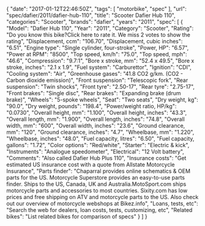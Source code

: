 {
    "date": "2017-01-12T22:46:50Z",
    "tags": [
        "motorbike",
        "spec"
    ],
    "url": "spec\/dafier\/2011\/dafier-hub-110",
    "title": "Scooter Dafier Hub 110",
    "categories": "Scooter",
    "brands": "dafier",
    "years": "2011",
    "spec": [
        {
            "Model": "Dafier Hub 110",
            "Year": "2011",
            "Category": "Scooter",
            "Rating": "Do you know this bike?Click here to rate it. We miss 2 votes to show the rating",
            "Displacement, ccm": "106.70",
            "Displacement, cubic inches": "6.51",
            "Engine type": "Single cylinder, four-stroke",
            "Power, HP": "6.57",
            "Power at RPM": "8500",
            "Top speed, km\/h": "75.0",
            "Top speed, mph": "46.6",
            "Compression": "9.7:1",
            "Bore x stroke, mm": "52.4 x 49.5",
            "Bore x stroke, inches": "2.1 x 1.9",
            "Fuel system": "Carburettor",
            "Ignition": "CDI",
            "Cooling system": "Air",
            "Greenhouse gases": "41.8 CO2 g\/km. (CO2 - Carbon dioxide emission)",
            "Front suspension": "Telescopic fork",
            "Rear suspension": "Twin shocks",
            "Front tyre": "2.50-17",
            "Rear tyre": "2.75-17",
            "Front brakes": "Single disc",
            "Rear brakes": "Expanding brake (drum brake)",
            "Wheels": "5-spoke wheels",
            "Seat": "Two seats",
            "Dry weight, kg": "90.0",
            "Dry weight, pounds": "198.4",
            "Power\/weight ratio, HP\/kg": "0.0730",
            "Overall height, mm": "1.100",
            "Overall height, inches": "43.3",
            "Overall length, mm": "1.900",
            "Overall length, inches": "74.8",
            "Overall width, mm": "600",
            "Overall width, inches": "23.6",
            "Ground clearance, mm": "120",
            "Ground clearance, inches": "4.7",
            "Wheelbase, mm": "1.220",
            "Wheelbase, inches": "48.0",
            "Fuel capacity, litres": "6.50",
            "Fuel capacity, gallons": "1.72",
            "Color options": "Red\/white",
            "Starter": "Electric & kick",
            "Instruments": "Analogue speedometer",
            "Electrical": "12 Volt battery",
            "Comments": "Also called Dafier Hub Plus 110",
            "Insurance costs": "Get estimated US insurance cost with a quote from Allstate Motorcycle Insurance",
            "Parts finder": "Chaparral provides online schematics & OEM parts for the US.   Motorcycle Superstore provides an easy-to-use parts finder. Ships to the US, Canada, UK and Australia.MotoSport.com ships motorcycle parts and accessories to most countries.    Sixity.com has low prices and free shipping on ATV and motorcycle parts to the US. Also check out our overview of motorcycle webshops at Bikez.info",
            "Loans, tests, etc": "Search the web for dealers, loan costs, tests, customizing, etc",
            "Related bikes": "List related bikes for comparison of specs"
        }
    ]
}